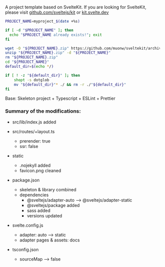 A project template based on SvelteKit. If you are looking for SvelteKit, please visit [github.com/sveltejs/kit](https://github.com/sveltejs/kit) or [kit.svelte.dev](https://kit.svelte.dev/)

```sh
PROJECT_NAME=myproject_$(date +%s)

if [ -d "$PROJECT_NAME" ]; then
  echo "$PROJECT_NAME already exists!"; exit
fi

wget -O "${PROJECT_NAME}.zip" https://github.com/muonw/sveltekit/archive/refs/heads/main.zip
unzip "${PROJECT_NAME}.zip" -d "${PROJECT_NAME}"
rm "${PROJECT_NAME}.zip"
cd "${PROJECT_NAME}"
default_dir=$(echo */)

if [ ! -z "${default_dir}" ]; then
    shopt -s dotglob
    mv "${default_dir}"* ./ && rm -r ./"${default_dir}"
fi
```

Base: Skeleton project + Typescript + ESLint + Prettier


### Summary of the modifications:

- src/lib/index.js added

- src/routes/+layout.ts
    - prerender: true
    - ssr: false

- static
    - .nojekyll added
    - favicon.png cleaned

- package.json
    - skeleton & library combined
    - dependencies
        - @sveltejs/adapter-auto --> @sveltejs/adapter-static
        - @sveltejs/package added
        - sass added
        - versions updated

- svelte.config.js
    - adapter: auto --> static
    - adapter pages & assets: docs

- tsconfig.json
    - sourceMap --> false